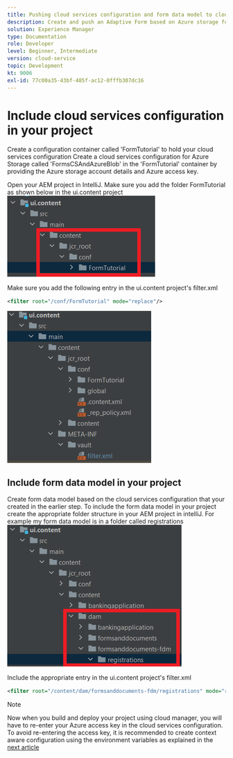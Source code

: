 ```yaml
---
title: Pushing cloud services configuration and form data model to cloud instance
description: Create and push an Adaptive Form based on Azure storage form data model to the cloud instance.
solution: Experience Manager
type: Documentation
role: Developer
level: Beginner, Intermediate
version: cloud-service
topic: Development
kt: 9006
exl-id: 77c00a35-43bf-485f-ac12-0fffb307dc16
---
```

# Include cloud services configuration in your project

Create a configuration container called 'FormTutorial' to hold your cloud services configuration
Create a cloud services configuration for Azure Storage called 'FormsCSAndAzureBlob' in the 'FormTutorial' container by providing the Azure storage account details and Azure access key.

Open your AEM project in IntelliJ. Make sure you add the folder FormTutorial as shown below in the ui.content project
![cloud-services-configuration](assets/cloud-services-configuration.png)

Make sure you add the following entry in the ui.content project's filter.xml

``` xml
<filter root="/conf/FormTutorial" mode="replace"/>
```

![filter-xml](assets/ui-content-filter.png)

## Include form data model in your project

Create form data model based on the cloud services configuration that your created in the earlier step. To include the form data model in your project create the appropriate folder structure in your AEM project in intelliJ. For example my form data model is in a folder called registrations
![fdm-content](assets/ui-content-fdm.png)

Include the appropriate entry in the ui.content project's filter.xml

``` xml
<filter root="/content/dam/formsanddocuments-fdm/registrations" mode="replace"/>
```


>[!NOTE]
>
>Now when you build and deploy your project using cloud manager, you will have to re-enter your Azure access key in the cloud services configuration. To avoid re-entering the access key, it is recommended to create context aware configuration using the environment variables as explained in the [next article](./context-aware-fdm.md)
